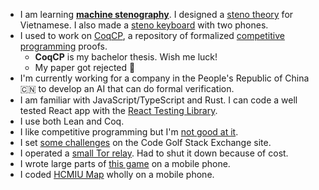 - I am learning [**machine stenography**](https://en.wikipedia.org/wiki/Stenotype). I designed a [steno theory](https://github.com/huynhtrankhanh/vietnamese-steno) for Vietnamese. I also made a [steno keyboard](https://github.com/huynhtrankhanh/TwoPhoneSteno) with two phones.
- I used to work on [CoqCP](https://github.com/huynhtrankhanh/CoqCP), a repository of formalized [competitive programming](https://en.wikipedia.org/wiki/Competitive_programming) proofs.
  + **CoqCP** is my bachelor thesis. Wish me luck!
  + My paper got rejected 🎉
- I'm currently working for a company in the People's Republic of China 🇨🇳 to develop an AI that can do formal verification.
- I am familiar with JavaScript/TypeScript and Rust. I can code a well tested React app with the [React Testing Library](https://testing-library.com/react).
- I use both Lean and Coq.
- I like competitive programming but I'm [not good at it](https://codeforces.com/profile/huynhtrankhanh).
- I set [some challenges](https://codegolf.stackexchange.com/users/103581/hu%e1%bb%b3nh-tr%e1%ba%a7n-khanh) on the Code Golf Stack Exchange site.
- I operated a [small Tor relay](https://metrics.torproject.org/rs.html#details/35AD2E229704BE679FDB97B36A59E11F06EBF4B8). Had to shut it down because of cost.
- I wrote large parts of [this game](https://github.com/huynhtrankhanh/Crusgkeo) on a mobile phone.
- I coded [HCMIU Map](https://hcmiumap.huynhtrankhanh.com) wholly on a mobile phone.
